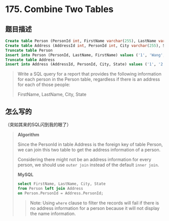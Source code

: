 # 175. Combine Two Tables

## 题目描述

```SQL
Create table Person (PersonId int, FirstName varchar(255), LastName varchar(255))
Create table Address (AddressId int, PersonId int, City varchar(255), State varchar(255))
Truncate table Person
insert into Person (PersonId, LastName, FirstName) values ('1', 'Wang', 'Allen')
Truncate table Address
insert into Address (AddressId, PersonId, City, State) values ('1', '2', 'New York City', 'New York')
```

>Write a SQL query for a report that provides the following information for each person in the Person table, regardless if there is an address for each of those people:
>
>FirstName, LastName, City, State

## 怎么写的

（突如其来的SQL闪到我的眼了）

>**Algorithm**
>
>Since the PersonId in table Address is the foreign key of table Person, we can join this two table to get the address information of a person.
>
>Considering there might not be an address information for every person, we should use `outer join` instead of the default `inner join`.
>
>**MySQL**
>
>```SQL
>select FirstName, LastName, City, State
>from Person left join Address
>on Person.PersonId = Address.PersonId;
>```
>
>>Note: Using `where` clause to filter the records will fail if there is no address information for a person because it will not display the name information.
